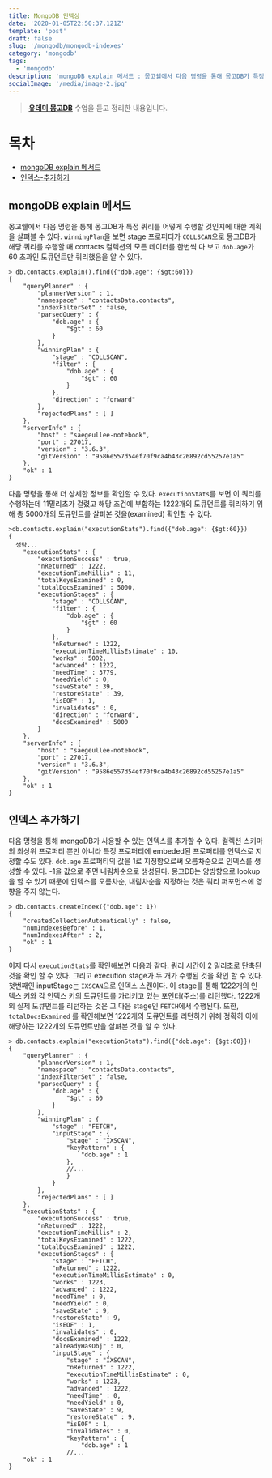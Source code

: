 ```yaml
---
title: MongoDB 인덱싱
date: '2020-01-05T22:50:37.121Z'
template: 'post'
draft: false
slug: '/mongodb/mongodb-indexes'
category: 'mongodb'
tags:
  - 'mongodb'
description: 'mongoDB explain 메서드 : 몽고쉘에서 다음 명령을 통해 몽고DB가 특정 쿼리를 어떻게 수행할 것인지에 대한 계획을 살펴볼 수 있다...'
socialImage: '/media/image-2.jpg'
---
```


> **[유데미 몽고DB](https://www.udemy.com/course/mongodb-the-complete-developers-guide/)** 수업을 듣고 정리한 내용입니다.

# 목차

- [mongoDB explain 메서드](#mongodb-explain-메서드)
- [인덱스-추가하기](#인덱스-추가하기)

## mongoDB explain 메서드

몽고쉘에서 다음 명령을 통해 몽고DB가 특정 쿼리를 어떻게 수행할 것인지에 대한 계획을 살펴볼 수 있다. `winningPlan`을 보면 stage 프로퍼티가 `COLLSCAN`으로 몽고DB가 해당 쿼리를 수행할 때 contacts 컬렉션의 모든 데이터를 한번씩 다 보고 `dob.age`가 60 초과인 도큐먼트만 쿼리했음을 알 수 있다.

```mongo
> db.contacts.explain().find({"dob.age": {$gt:60}})
{
	"queryPlanner" : {
		"plannerVersion" : 1,
		"namespace" : "contactsData.contacts",
		"indexFilterSet" : false,
		"parsedQuery" : {
			"dob.age" : {
				"$gt" : 60
			}
		},
		"winningPlan" : {
			"stage" : "COLLSCAN",
			"filter" : {
				"dob.age" : {
					"$gt" : 60
				}
			},
			"direction" : "forward"
		},
		"rejectedPlans" : [ ]
	},
	"serverInfo" : {
		"host" : "saegeullee-notebook",
		"port" : 27017,
		"version" : "3.6.3",
		"gitVersion" : "9586e557d54ef70f9ca4b43c26892cd55257e1a5"
	},
	"ok" : 1
}
```

다음 명령을 통해 더 상세한 정보를 확인할 수 있다. `executionStats`를 보면 이 쿼리를 수행하는데 11밀리초가 걸렸고 해당 조건에 부합하는 1222개의 도큐먼트를 쿼리하기 위해 총 5000개의 도큐먼트를 살펴본 것을(examined) 확인할 수 있다.

```
>db.contacts.explain("executionStats").find({"dob.age": {$gt:60}})
{
  생략...
	"executionStats" : {
		"executionSuccess" : true,
		"nReturned" : 1222,
		"executionTimeMillis" : 11,
		"totalKeysExamined" : 0,
		"totalDocsExamined" : 5000,
		"executionStages" : {
			"stage" : "COLLSCAN",
			"filter" : {
				"dob.age" : {
					"$gt" : 60
				}
			},
			"nReturned" : 1222,
			"executionTimeMillisEstimate" : 10,
			"works" : 5002,
			"advanced" : 1222,
			"needTime" : 3779,
			"needYield" : 0,
			"saveState" : 39,
			"restoreState" : 39,
			"isEOF" : 1,
			"invalidates" : 0,
			"direction" : "forward",
			"docsExamined" : 5000
		}
	},
	"serverInfo" : {
		"host" : "saegeullee-notebook",
		"port" : 27017,
		"version" : "3.6.3",
		"gitVersion" : "9586e557d54ef70f9ca4b43c26892cd55257e1a5"
	},
	"ok" : 1
}
```

## 인덱스 추가하기

다음 명령을 통해 mongoDB가 사용할 수 있는 인덱스를 추가할 수 있다. 컬렉션 스키마의 최상위 프로퍼티 뿐만 아니라 특정 프로퍼티에 embeded된 프로퍼티를 인덱스로 지정할 수도 있다. `dob.age` 프로퍼티의 값을 1로 지정함으로써 오름차순으로 인덱스를 생성할 수 있다. -1을 값으로 주면 내림차순으로 생성된다. 몽고DB는 양방향으로 lookup을 할 수 있기 때문에 인덱스를 오름차순, 내림차순을 지정하는 것은 쿼리 퍼포먼스에 영향을 주지 않는다.

```
> db.contacts.createIndex({"dob.age": 1})
{
	"createdCollectionAutomatically" : false,
	"numIndexesBefore" : 1,
	"numIndexesAfter" : 2,
	"ok" : 1
}
```

이제 다시 `executionStats`를 확인해보면 다음과 같다. 쿼리 시간이 2 밀리초로 단축된 것을 확인 할 수 있다. 그리고 execution stage가 두 개가 수행된 것을 확인 할 수 있다. 첫번째인 inputStage는 `IXSCAN`으로 인덱스 스캔이다. 이 stage를 통해 1222개의 인덱스 키와 각 인덱스 키의 도큐먼트를 가리키고 있는 포인터(주소)를 리턴했다. 1222개의 실제 도큐먼트를 리턴하는 것은 그 다음 stage인 `FETCH`에서 수행된다. 또한, `totalDocsExamined` 를 확인해보면 1222개의 도큐먼트를 리턴하기 위해 정확히 이에 해당하는 1222개의 도큐먼트만을 살펴본 것을 알 수 있다.

```
> db.contacts.explain("executionStats").find({"dob.age": {$gt:60}})
{
	"queryPlanner" : {
		"plannerVersion" : 1,
		"namespace" : "contactsData.contacts",
		"indexFilterSet" : false,
		"parsedQuery" : {
			"dob.age" : {
				"$gt" : 60
			}
		},
		"winningPlan" : {
			"stage" : "FETCH",
			"inputStage" : {
				"stage" : "IXSCAN",
				"keyPattern" : {
					"dob.age" : 1
				},
				//...
				}
			}
		},
		"rejectedPlans" : [ ]
	},
	"executionStats" : {
		"executionSuccess" : true,
		"nReturned" : 1222,
		"executionTimeMillis" : 2,
		"totalKeysExamined" : 1222,
		"totalDocsExamined" : 1222,
		"executionStages" : {
			"stage" : "FETCH",
			"nReturned" : 1222,
			"executionTimeMillisEstimate" : 0,
			"works" : 1223,
			"advanced" : 1222,
			"needTime" : 0,
			"needYield" : 0,
			"saveState" : 9,
			"restoreState" : 9,
			"isEOF" : 1,
			"invalidates" : 0,
			"docsExamined" : 1222,
			"alreadyHasObj" : 0,
			"inputStage" : {
				"stage" : "IXSCAN",
				"nReturned" : 1222,
				"executionTimeMillisEstimate" : 0,
				"works" : 1223,
				"advanced" : 1222,
				"needTime" : 0,
				"needYield" : 0,
				"saveState" : 9,
				"restoreState" : 9,
				"isEOF" : 1,
				"invalidates" : 0,
				"keyPattern" : {
					"dob.age" : 1
				//...
	"ok" : 1
}

```
